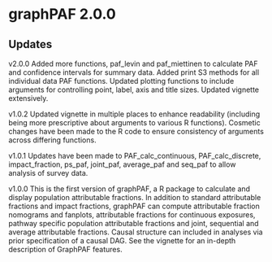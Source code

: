 # graphPAF 2.0.0


## Updates

v2.0.0
Added more functions, paf_levin and paf_miettinen to calculate PAF and confidence intervals for summary data.  Added print S3 methods for all individual data PAF functions.  Updated plotting functions to include arguments for controlling point, label, axis and title sizes.  Updated vignette extensively.

v1.0.2 
Updated vignette in multiple places to enhance readability (including being more prescriptive about arguments to various R functions).  Cosmetic changes have been made to the R code to ensure consistency of arguments across differing functions.

v1.0.1
Updates have been made to PAF_calc_continuous, PAF_calc_discrete, impact_fraction, ps_paf, joint_paf, average_paf and seq_paf to allow analysis of survey data. 


v1.0.0
This is the first version of graphPAF, a R package to calculate and display population attributable fractions. In addition to standard attributable fractions and impact fractions, graphPAF can compute attributable fraction nomograms and fanplots, attributable fractions for continuous exposures, pathway specific population attributable fractions and joint, sequential and average attributable fractions.  Causal structure can included in analyses via prior specification of a causal DAG.  See the vignette for an in-depth description of GraphPAF features.
